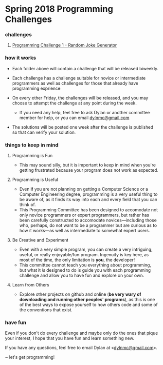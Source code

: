 Spring 2018 Programming Challenges
==================================

### challenges

1. [Programming Challenge 1 - Random Joke Generator](https://github.com/TccStemCenter/Spring-2018/tree/master/Challenge1_Feb23/solutions/beginner_challenge_1)

### how it works

* Each folder above will contain a challenge that will be released biweekly.

* Each challenge has a challenge suitable for novice or intermediate programmers
  as well as challenges for those that already have programming exprience

* On every other Friday, the challenges will be released, and you may choose to
  attempt the challenge at any point during the week.
    - If you need any help, feel free to ask Dylan or another committee member
      for help, or you can email dylnmc@gmail.com

* The solutions will be posted one week after the challenge is published so that
  can verify your solution.


### things to keep in mind

1. Programming is Fun
    * This may sound silly, but it is important to keep in mind when you're getting
      frustrated because your program does not work as expected.

2. Programming is Useful
    * Even if you are not planning on getting a Computer Science or a Computer
      Engineering degree, programming is a very useful thing to be aware of, as
      it finds its way into each and every field that you can think of.
    * This Programming Committee has been designed to accomodate not only novice
      programmers or expert programmers, but rather has been carefully constructed
      to accomodate novices—including those who, perhaps, do not want to be a
      programmer but are curious as to how it works—as well as intermediate to
      somewhat expert users.

3. Be Creative and Experiment
    * Even with a very simple program, you can create a very intriguing, useful,
      or really enjoyable/fun program. Ingenuity is key here, as most of the time,
      the only limitation is __you__, the developer!
    * This committee cannot teach you everything about programming, but what it *is*
      designed to do is guide you with each programming challenge and allow you to
      have fun and explore on your own.

4. Learn from Others
    * Explore other projects on github and online
      (__be very wary of downloading and running other peoples' programs__),
      as this is one of the best ways to expose yourself to how others code and some
      of the conventions that exist.

### have fun

Even if you don't do every challenge and maybe only do the ones that pique your
interest, I hope that you have fun and learn something new.

If you have any questions, feel free to email Dylan at «dylnmc@gmail.com».

~ let's get programming!

